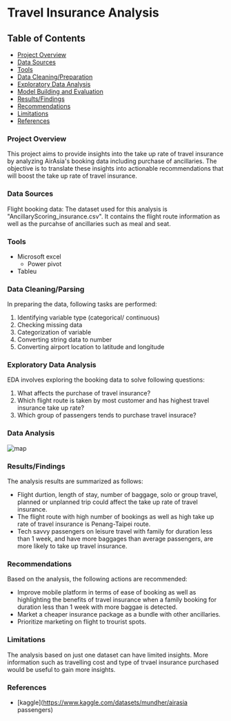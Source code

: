 # Travel Insurance Analysis

## Table of Contents

- [Project Overview](#project-overview)
- [Data Sources](#data-sources)
- [Tools](#tools)
- [Data Cleaning/Preparation](#data-cleaningpreparation)
- [Exploratory Data Analysis](#exploratory-data-analysis)
- [Model Building and Evaluation](#model-building-and-evaluation)
- [Results/Findings](#resultsfindings)
- [Recommendations](#recommendations)
- [Limitations](#limitations)
- [References](#references)

### Project Overview

This project aims to provide insights into the take up rate of travel insurance by analyzing AirAsia's booking data including purchase of ancillaries. The objective is to translate these insights into actionable recommendations that will boost the take up rate of travel insurance.

### Data Sources

Flight booking data: The dataset used for this analysis is "AncillaryScoring_insurance.csv". It contains the flight route information as well as the purcahse of ancillaries such as meal and seat.

### Tools

- Microsoft excel
  - Power pivot
- Tableu

### Data Cleaning/Parsing

In preparing the data, following tasks are performed:
1. Identifying variable type (categorical/ continuous)
2. Checking missing data
3. Categorization of variable
4. Converting string data to number
5. Converting airport location to latitude and longitude

### Exploratory Data Analysis

EDA involves exploring the booking data to solve following questions:
1. What affects the purchase of travel insurance?
2. Which flight route is taken by most customer and has highest travel insurance take up rate?
3. Which group of passengers tends to purchase travel insurace?

### Data Analysis

![map](https://github.com/87Iodo/VI_CapstoneProject_TravelInsuranceAnalysis/assets/143507039/229a28e7-6121-4a77-a4c7-dad015dd6d3c)

### Results/Findings

The analysis results are summarized as follows:
- Flight durtion, length of stay, number of baggage, solo or group travel, planned or unplanned trip could affect the take up rate of travel insurance.
- The flight route with high number of bookings as well as high take up rate of travel insurance is Penang-Taipei route.
- Tech savvy passengers on leisure travel with family for duration less than 1 week, and have more baggages than average passengers, are more likely to take up travel insurance.

### Recommendations

Based on the analysis, the following actions are recommended:

- Improve mobile platform in terms of ease of booking as well as highlighting the benefits of travel insurance when a family booking for duration less than 1 week with more baggae is detected.
- Market a cheaper insurance package as a bundle with other ancillaries.
- Prioritize marketing on flight to trourist spots.

### Limitations

The analysis based on just one dataset can have limited insights. More information such as travelling cost and type of trvael insurance purchased would be useful to gain more insights.

### References
- [kaggle](https://www.kaggle.com/datasets/mundher/airasia passengers)
